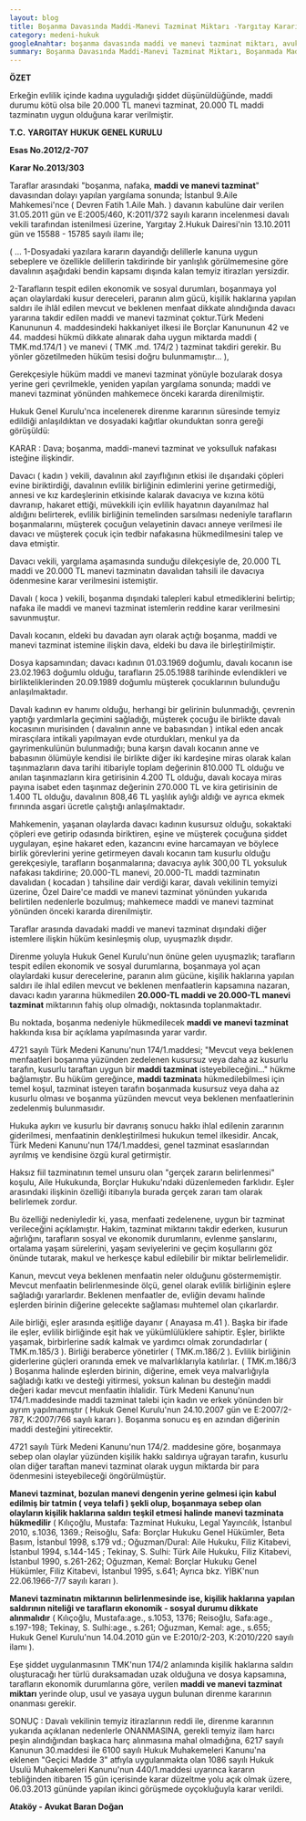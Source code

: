 ```yaml
---
layout: blog
title: Boşanma Davasında Maddi-Manevi Tazminat Miktarı -Yargıtay Kararı 
category: medeni-hukuk
googleAnahtar: boşanma davasında maddi ve manevi tazminat miktarı, avukat, ataköy avukat, boşanma avukatı
summary: Boşanma Davasında Maddi-Manevi Tazminat Miktarı, Boşanmada Maddi-Manevi Tazminat Nasıl Belirlenir, Kişilik Haklarına Saldırı ve Maddi-manevi Tazminatı
---
```


**ÖZET**

Erkeğin evlilik içinde kadına uyguladığı şiddet düşünüldüğünde, maddi durumu kötü olsa bile 20.000 TL manevi tazminat, 20.000 TL maddi tazminatın uygun olduğuna karar verilmiştir.


**T.C.**
**YARGITAY**
**HUKUK GENEL KURULU**


**Esas No.2012/2-707**

**Karar No.2013/303**

Taraflar arasındaki "boşanma, nafaka, **maddi ve manevi tazminat**" davasından dolayı yapılan yargılama sonunda; İstanbul 9.Aile Mahkemesi'nce ( Devren Fatih 1.Aile Mah. ) davanın kabulüne dair verilen 31.05.2011 gün ve E:2005/460, K:2011/372 sayılı kararın incelenmesi davalı vekili tarafından istenilmesi üzerine, Yargıtay 2.Hukuk Dairesi'nin 13.10.2011 gün ve 15588 - 15785 sayılı ilamı ile;

( ... 1-Dosyadaki yazılara kararın dayandığı delillerle kanuna uygun sebeplere ve özellikle delillerin takdirinde bir yanlışlık görülmemesine göre davalının aşağıdaki bendin kapsamı dışında kalan temyiz itirazları yersizdir.

2-Tarafların tespit edilen ekonomik ve sosyal durumları, boşanmaya yol açan olaylardaki kusur dereceleri, paranın alım gücü, kişilik haklarına yapılan saldırı ile ihlâl edilen mevcut ve beklenen menfaat dikkate alındığında davacı yararına takdir edilen maddi ve manevi tazminat çoktur.Türk Medeni Kanununun 4. maddesindeki hakkaniyet ilkesi ile Borçlar Kanununun 42 ve 44. maddesi hükmü dikkate alınarak daha uygun miktarda maddi ( TMK.md.174/1 ) ve manevi ( TMK .md. 174/2 ) tazminat takdiri gerekir. Bu yönler gözetilmeden hüküm tesisi doğru bulunmamıştır… ),

Gerekçesiyle hüküm maddi ve manevi tazminat yönüyle bozularak dosya yerine geri çevrilmekle, yeniden yapılan yargılama sonunda; maddi ve manevi tazminat yönünden mahkemece önceki kararda direnilmiştir.

Hukuk Genel Kurulu'nca incelenerek direnme kararının süresinde temyiz edildiği anlaşıldıktan ve dosyadaki kağıtlar okunduktan sonra gereği görüşüldü:

KARAR : Dava; boşanma, maddi-manevi tazminat ve yoksulluk nafakası isteğine ilişkindir.

Davacı ( kadın ) vekili, davalının akıl zayıflığının etkisi ile dışarıdaki çöpleri evine biriktirdiği, davalının evlilik birliğinin edimlerini yerine getirmediği, annesi ve kız kardeşlerinin etkisinde kalarak davacıya ve kızına kötü davranıp, hakaret ettiği, müvekkili için evlilik hayatının dayanılmaz hal aldığını belirterek, evlilik birliğinin temelinden sarsılması nedeniyle tarafların boşanmalarını, müşterek çocuğun velayetinin davacı anneye verilmesi ile davacı ve müşterek çocuk için tedbir nafakasına hükmedilmesini talep ve dava etmiştir.

Davacı vekili, yargılama aşamasında sunduğu dilekçesiyle de, 20.000 TL maddi ve 20.000 TL manevi tazminatın davalıdan tahsili ile davacıya ödenmesine karar verilmesini istemiştir.

Davalı ( koca ) vekili, boşanma dışındaki talepleri kabul etmediklerini belirtip; nafaka ile maddi ve manevi tazminat istemlerin reddine karar verilmesini savunmuştur.

Davalı kocanın, eldeki bu davadan ayrı olarak açtığı boşanma, maddi ve manevi tazminat istemine ilişkin dava, eldeki bu dava ile birleştirilmiştir.

Dosya kapsamından; davacı kadının 01.03.1969 doğumlu, davalı kocanın ise 23.02.1963 doğumlu olduğu, tarafların 25.05.1988 tarihinde evlendikleri ve birlikteliklerinden 20.09.1989 doğumlu müşterek çocuklarının bulunduğu anlaşılmaktadır.

Davalı kadının ev hanımı olduğu, herhangi bir gelirinin bulunmadığı, çevrenin yaptığı yardımlarla geçimini sağladığı, müşterek çocuğu ile birlikte davalı kocasının murisinden ( davalının anne ve babasından ) intikal eden ancak mirasçılara intikali yapılmayan evde oturdukları, menkul ya da gayrimenkulünün bulunmadığı; buna karşın davalı kocanın anne ve babasının ölümüyle kendisi ile birlikte diğer iki kardeşine miras olarak kalan taşınmazların dava tarihi itibariyle toplam değerinin 810.000 TL olduğu ve anılan taşınmazların kira getirisinin 4.200 TL olduğu, davalı kocaya miras payına isabet eden taşınmaz değerinin 270.000 TL ve kira getirisinin de 1.400 TL olduğu, davalının 808,46 TL yaşlılık aylığı aldığı ve ayrıca ekmek fırınında asgari ücretle çalıştığı anlaşılmaktadır.

Mahkemenin, yaşanan olaylarda davacı kadının kusursuz olduğu, sokaktaki çöpleri eve getirip odasında biriktiren, eşine ve müşterek çocuğuna şiddet uygulayan, eşine hakaret eden, kazancını evine harcamayan ve böylece birlik görevlerini yerine getirmeyen davalı kocanın tam kusurlu olduğu gerekçesiyle, tarafların boşanmalarına; davacıya aylık 300,00 TL yoksuluk nafakası takdirine; 20.000-TL manevi, 20.000-TL maddi tazminatın davalıdan ( kocadan ) tahsiline dair verdiği karar, davalı vekilinin temyizi üzerine, Özel Daire'ce maddi ve manevi tazminat yönünden yukarıda belirtilen nedenlerle bozulmuş; mahkemece maddi ve manevi tazminat yönünden önceki kararda direnilmiştir.

Taraflar arasında davadaki maddi ve manevi tazminat dışındaki diğer istemlere ilişkin hüküm kesinleşmiş olup, uyuşmazlık dışıdır.

Direnme yoluyla Hukuk Genel Kurulu'nun önüne gelen uyuşmazlık; tarafların tespit edilen ekonomik ve sosyal durumlarına, boşanmaya yol açan olaylardaki kusur derecelerine, paranın alım gücüne, kişilik haklarına yapılan saldırı ile ihlal edilen mevcut ve beklenen menfaatlerin kapsamına nazaran, davacı kadın yararına hükmedilen **20.000-TL maddi ve 20.000-TL manevi tazminat** miktarının fahiş olup olmadığı, noktasında toplanmaktadır.

Bu noktada, boşanma nedeniyle hükmedilecek **maddi ve manevi tazminat** hakkında kısa bir açıklama yapılmasında yarar vardır.

4721 sayılı Türk Medeni Kanunu'nun 174/1.maddesi; "Mevcut veya beklenen menfaatleri boşanma yüzünden zedelenen kusursuz veya daha az kusurlu tarafın, kusurlu taraftan uygun bir **maddi tazminat** isteyebileceğini..." hükme bağlamıştır. Bu hüküm gereğince, **maddi tazminat**a hükmedilebilmesi için temel koşul, tazminat isteyen tarafın boşanmada kusursuz veya daha az kusurlu olması ve boşanma yüzünden mevcut veya beklenen menfaatlerinin zedelenmiş bulunmasıdır.

Hukuka aykırı ve kusurlu bir davranış sonucu hakkı ihlal edilenin zararının giderilmesi, menfaatinin denkleştirilmesi hukukun temel ilkesidir. Ancak, Türk Medeni Kanunu'nun 174/1.maddesi, genel tazminat esaslarından ayrılmış ve kendisine özgü kural getirmiştir.

Haksız fiil tazminatının temel unsuru olan "gerçek zararın belirlenmesi" koşulu, Aile Hukukunda, Borçlar Hukuku'ndaki düzenlemeden farklıdır. Eşler arasındaki ilişkinin özelliği itibarıyla burada gerçek zararı tam olarak belirlemek zordur.

Bu özelliği nedeniyledir ki, yasa, menfaati zedelenene, uygun bir tazminat verileceğini açıklamıştır. Hakim, tazminat miktarını takdir ederken, kusurun ağırlığını, tarafların sosyal ve ekonomik durumlarını, evlenme şanslarını, ortalama yaşam sürelerini, yaşam seviyelerini ve geçim koşullarını göz önünde tutarak, makul ve herkesçe kabul edilebilir bir miktar belirlemelidir.

Kanun, mevcut veya beklenen menfaatin neler olduğunu göstermemiştir. Mevcut menfaatin belirlenmesinde ölçü, genel olarak evlilik birliğinin eşlere sağladığı yararlardır. Beklenen menfaatler de, evliğin devamı halinde eşlerden birinin diğerine gelecekte sağlaması muhtemel olan çıkarlardır.

Aile birliği, eşler arasında eşitliğe dayanır ( Anayasa m.41 ). Başka bir ifade ile eşler, evlilik birliğinde eşit hak ve yükümlülüklere sahiptir. Eşler, birlikte yaşamak, birbirlerine sadık kalmak ve yardımcı olmak zorundadırlar ( TMK.m.185/3 ). Birliği beraberce yönetirler ( TMK.m.186/2 ). Evlilik birliğinin giderlerine güçleri oranında emek ve malvarlıklarıyla katılırlar. ( TMK.m.186/3 ) Boşanma halinde eşlerden birinin, diğerine, emek veya malvarlığıyla sağladığı katkı ve desteği yitirmesi, yoksun kalınan bu desteğin maddi değeri kadar mevcut menfaatin ihlalidir. Türk Medeni Kanunu'nun 174/1.maddesinde maddi tazminat talebi için kadın ve erkek yönünden bir ayrım yapılmamıştır ( Hukuk Genel Kurulu'nun 24.10.2007 gün ve E:2007/2-787, K:2007/766 sayılı kararı ). Boşanma sonucu eş en azından diğerinin maddi desteğini yitirecektir.

4721 sayılı Türk Medeni Kanunu'nun 174/2. maddesine göre, boşanmaya sebep olan olaylar yüzünden kişilik hakkı saldırıya uğrayan tarafın, kusurlu olan diğer taraftan manevi tazminat olarak uygun miktarda bir para ödenmesini isteyebileceği öngörülmüştür.

**Manevi tazminat, bozulan manevi dengenin yerine gelmesi için kabul edilmiş bir tatmin ( veya telafi ) şekli olup, boşanmaya sebep olan olayların kişilik haklarına saldırı teşkil etmesi halinde manevi tazminata hükmedilir** ( Kılıçoğlu, Mustafa: Tazminat Hukuku, Legal Yayıncılık, İstanbul 2010, s.1036, 1369.; Reisoğlu, Safa: Borçlar Hukuku Genel Hükümler, Beta Basım, İstanbul 1998, s.179 vd.; Oğuzman/Dural: Aile Hukuku, Filiz Kitabevi, İstanbul 1994, s.144-145 ; Tekinay, S. Sulhi: Türk Aile Hukuku, Filiz Kitabevi, İstanbul 1990, s.261-262; Oğuzman, Kemal: Borçlar Hukuku Genel Hükümler, Filiz Kitabevi, İstanbul 1995, s.641; Ayrıca bkz. YİBK'nun 22.06.1966-7/7 sayılı kararı ).

**Manevi tazminatın miktarının belirlenmesinde ise, kişilik haklarına yapılan saldırının niteliği ve tarafların ekonomik - sosyal durumu dikkate alınmalıdır** ( Kılıçoğlu, Mustafa:age., s.1053, 1376; Reisoğlu, Safa:age., s.197-198; Tekinay, S. Sulhi:age., s.261; Oğuzman, Kemal: age., s.655; Hukuk Genel Kurulu'nun 14.04.2010 gün ve E:2010/2-203, K:2010/220 sayılı ilamı ).

Eşe şiddet uygulanmasının TMK'nun 174/2 anlamında kişilik haklarına saldırı oluşturacağı her türlü duraksamadan uzak olduğuna ve dosya kapsamına, tarafların ekonomik durumlarına göre, verilen **maddi ve manevi tazminat miktarı** yerinde olup, usul ve yasaya uygun bulunan direnme kararının onanması gerekir.

SONUÇ : Davalı vekilinin temyiz itirazlarının reddi ile, direnme kararının yukarıda açıklanan nedenlerle ONANMASINA, gerekli temyiz ilam harcı peşin alındığından başkaca harç alınmasına mahal olmadığına, 6217 sayılı Kanunun 30.maddesi ile 6100 sayılı Hukuk Muhakemeleri Kanunu'na eklenen "Geçici Madde 3" atfıyla uygulanmakta olan 1086 sayılı Hukuk Usulü Muhakemeleri Kanunu'nun 440/1.maddesi uyarınca kararın tebliğinden itibaren 15 gün içerisinde karar düzeltme yolu açık olmak üzere, 06.03.2013 gününde yapılan ikinci görüşmede oyçokluğuyla karar verildi.

**Ataköy - Avukat Baran Doğan**
